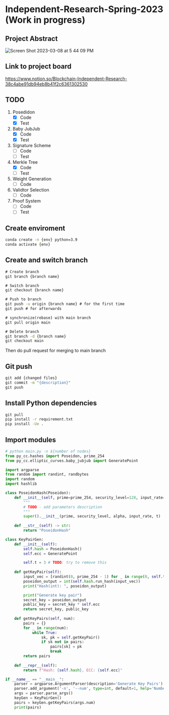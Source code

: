 # Independent-Research-Spring-2023 (Work in progress)


## Project Abstract

![Screen Shot 2023-03-08 at 5 44 09 PM](https://user-images.githubusercontent.com/112036223/223868377-f5d89b26-6b18-43dd-9823-618377dfe689.png)

## Link to project board

https://www.notion.so/Blockchain-Independent-Research-38c4abe91db94eb8b41f2c6361302530

## TODO
1. Posedidon
   - [x] Code
   - [x] Test
2. Baby JubJub
   - [x] Code
   - [x] Test
3. Signature Scheme
   - [ ] Code
   - [ ] Test
3. Merkle Tree
   - [x] Code
   - [ ] Test
3. Weight Generation
   - [ ] Code
4. Validtor Selection
   - [ ] Code
5. Proof System
   - [ ] Code
   - [ ] Test

## Create enviroment
```cmd
conda create -n {env} python=3.9
conda activate {env}
```
## Create and switch branch
```cmd
# Create branch
git branch {branch name}

# Switch branch
git checkout {branch name}

# Push to branch
git push -u origin {branch name} # for the first time
git push # for afterwards

# synchronize(rebase) with main branch
git pull origin main

# Delete branch
git branch -d {branch name}
git checkout main
```

Then do pull request for merging to main branch


## Git push
```cmd
git add {changed files}
git commit -m "{description}"
git push
```

## Install Python dependencies
```cmd
git pull
pip install -r requirement.txt
pip install -Ue .
```

## Import modules
```python
# python main.py -n ${number of nodes}
from py_cc.hashes import Poseidon, prime_254
from py_cc.elliptic_curves.baby_jubjub import GeneratePoint

import argparse
from random import randint, randbytes
import random
import hashlib

class PoseidonHash(Poseidon):
    def __init__(self, prime=prime_254, security_level=128, input_rate=3, t=3, alpha=5):
        """
        # TODO - add parameters description
        """
        super().__init__(prime, security_level, alpha, input_rate, t)
    
    def __str__(self) -> str:
        return "PoseidonHash"

class KeyPairGen:
    def __init__(self):
        self.hash = PoseidonHash()
        self.ecc = GeneratePoint

        self.t = 3 # TODO: try to remove this
    
    def getKeyPair(self):
        input_vec = [randint(0, prime_254 - 1) for _ in range(0, self.t)]
        poseidon_output = int(self.hash.run_hash(input_vec))
        print("Hash(int): ", poseidon_output)

        print("Generate key pair")
        secret_key = poseidon_output
        public_key = secret_key * self.ecc
        return secret_key, public_key
    
    def getKeyPairs(self, num):
        pairs = {}
        for _ in range(num):
            while True:
                sk, pk = self.getKeyPair()
                if sk not in pairs:
                    pairs[sk] = pk
                    break
        return pairs
                
    def __repr__(self):
        return f"Hash: {self.hash}, ECC: {self.ecc}"

if __name__ == "__main__":
    parser = argparse.ArgumentParser(description='Generate Key Pairs')
    parser.add_argument('-n', '--num', type=int, default=1, help='Number of key pairs to generate')
    args = parser.parse_args()
    keyGen = KeyPairGen()
    pairs = keyGen.getKeyPairs(args.num)
    print(pairs)
```

